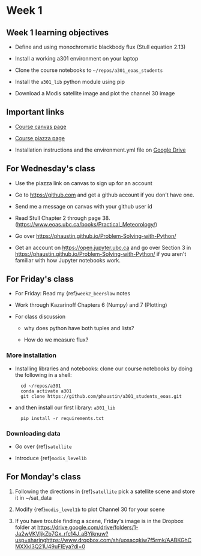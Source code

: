 # Week 1

## Week 1 learning objectives

* Define and using monochromatic blackbody flux (Stull equation 2.13)

* Install a working a301 environment on your laptop

* Clone the course notebooks to `~/repos/a301_eoas_students`

* Install the `a301_lib` python module using pip

* Download a Modis satellite image and plot the channel 30 image 


## Important links

* [Course canvas page](https://canvas.ubc.ca/courses/105407)

* [Course piazza page](https://piazza.com/class/lcoeg8tsp9zxq)

* Installation instructions and the environment.yml file on [Google Drive](https://drive.google.com/drive/folders/1-Ja2wVKVIjkZb7Gx_rfc14J_aBYiknuw?usp=sharing)

## For Wednesday's class

* Use the piazza link on canvas to sign up for an account

* Go to https://github.com and get a github account if  you don't have one.

* Send me a message on canvas with your github user id

* Read Stull Chapter 2 through page 38.  (https://www.eoas.ubc.ca/books/Practical_Meteorology/)

* Go over https://phaustin.github.io/Problem-Solving-with-Python/

* Get an account on https://open.jupyter.ubc.ca and go over Section 3   in https://phaustin.github.io/Problem-Solving-with-Python/ if you aren't familiar with how Jupyter notebooks work.

## For Friday's class

* For Friday: Read my {ref}`week2_beerslaw` notes

* Work through Kazarinoff Chapters 6 (Numpy) and 7 (Plotting)

* For class discussion 

  - why does python have both tuples and lists?

  - How do we measure flux?

###  More installation

* Installing libraries and notebooks: clone our course notebooks by doing the following in a shell:

        cd ~/repos/a301
        conda activate a301
        git clone https://github.com/phaustin/a301_students_eoas.git

        
* and then install our first library:  `a301_lib`

        pip install -r requirements.txt
        
### Downloading data
        
* Go over {ref}`satellite` 
        
* Introduce {ref}`modis_level1b`

## For Monday's class

1) Following the directions in {ref}`satellite`  pick a satellite scene and store it in ~/sat_data

2) Modify {ref}`modis_level1b` to plot Channel 30 for your scene

3) If you have trouble finding a scene, Friday's image is in the Dropbox folder at https://drive.google.com/drive/folders/1-Ja2wVKVIjkZb7Gx_rfc14J_aBYiknuw?usp=sharinghttps://www.dropbox.com/sh/uosacqkiw7f5rmk/AABKGhCMXXkI3Q21U49uFIEya?dl=0


